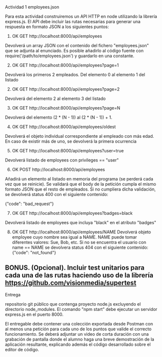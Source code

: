 Actividad 1
employees.json
 
Para esta actividad construiremos un API HTTP en node utilizando la librería express.js.
El API debe incluir las rutas necesarias para generar una respuesta en formato JSON a los siguientes puntos:

1. OK GET http://localhost:8000/api/employees 

Devolverá un array JSON con el contenido del fichero "employees.json" que se adjunta al enunciado.
Es posible añadirlo al código fuente con require('/path/to/employees.json') y guardarlo en una constante.

2. OK GET http://localhost:8000/api/employees?page=1

Devolverá los primeros 2 empleados. Del elemento 0 al elemento 1 del listado

2. OK GET http://localhost:8000/api/employees?page=2

Devolverá del elemento 2 al elemento 3 del listado

3. OK GET http://localhost:8000/api/employees?page=N

Devolverá del elemento (2 * (N - 1)) al (2 * (N - 1)) + 1.

4. OK GET http://localhost:8000/api/employees/oldest

Devolverá el objeto individual correspondiente al empleado con más edad. En caso de existir más
de uno, se devolverá la primera ocurrencia

5. OK GET http://localhost:8000/api/employees?user=true

Devolverá listado de employees con privileges == "user"

6. OK POST http://localhost:8000/api/employees

Añadirá un elemento al listado en memoria del programa (se perderá cada vez que se reinicie).
Se validará que el body de la petición cumpla el mismo formato JSON que el resto de empleados.
Si no cumpliera dicha validación, se devolverá status 400 con el siguiente contenido:

{"code": "bad_request"}

7. OK GET http://localhost:8000/api/employees?badges=black

Devolverá listado de employees que incluya "black" en el atributo "badges"

8. OK GET http://localhost:8000/api/employees/NAME
Devolverá objeto employee cuyo nombre sea igual a NAME. NAME puede tomar diferentes valores:
Sue, Bob, etc.
Si no se encuentra el usuario con name == NAME se devolvera status 404 con el siguiente contenido:
{"code": "not_found"}

BONUS. (Opcional). Incluir test unitarios para cada una de las rutas haciendo uso de la librería
https://github.com/visionmedia/supertest
-
Entrega

repositorio git público que contenga proyecto node.js excluyendo el directorio node_modules.
El comando "npm start" debe ejecutar un servidor express.js en el puerto 8000.

El entregable debe contener una colección exportada desde Postman con al menos una petición para
cada uno de los puntos que valide el correcto funcionamiento.
Se deberá adjuntar un video de corta duración con una grabación de pantalla donde el alumno haga una breve demostración de la aplicación resultante, explicando además el código desarrollado sobre el editor de código.